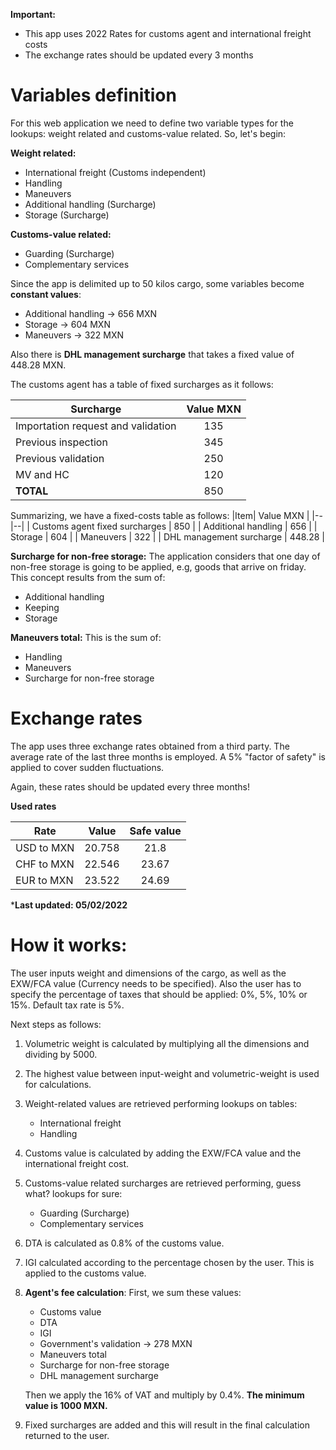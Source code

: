 **Important:**
 - This app uses 2022 Rates for customs agent and international freight costs
 - The exchange rates should be updated every 3 months

# Variables definition
For this web application we need to define two variable types for the lookups: weight related and customs-value related. So, let's begin:

 **Weight related:**
 - International freight (Customs independent)
 - Handling
 - Maneuvers
 - Additional handling (Surcharge)
 - Storage (Surcharge)
 
**Customs-value related:**
 - Guarding (Surcharge)
 - Complementary services
  
  Since the app is delimited up to 50 kilos cargo, some variables become **constant values**:
 - Additional handling -> 656 MXN
 - Storage -> 604 MXN
 - Maneuvers -> 322 MXN
 
 Also there is **DHL management surcharge**  that takes a fixed value of 448.28 MXN.

The customs agent has a table of fixed surcharges as it follows:

|Surcharge| Value MXN  |
|--|:--:|
| Importation request and validation |135 |
|Previous inspection|345|
|Previous validation|250 |
|MV and HC|120|
|**TOTAL**|850|

Summarizing, we have a fixed-costs table as follows:
|Item| Value MXN |
|--|--|
| Customs agent fixed surcharges | 850 |
| Additional handling | 656 |
| Storage  | 604 |
| Maneuvers  | 322 |
| DHL management surcharge | 448.28 |

**Surcharge for non-free storage:**
The application considers that one day of non-free storage is going to be applied, e.g, goods that arrive on friday. This concept results from the sum of:

 - Additional handling
 - Keeping
 - Storage

**Maneuvers total:**
This is the sum of:

 - Handling
 - Maneuvers
 - Surcharge for non-free storage

# Exchange rates

The app uses three exchange rates obtained from a third party. The average rate of the last three months is employed. A 5% "factor of safety" is applied to cover sudden fluctuations.

 Again, these rates should be updated every three months!

**Used rates**

| Rate | Value | Safe value |
|------|:-------:|:------------:|
| USD to MXN | 20.758  |21.8  |
| CHF to MXN | 22.546  |23.67 |
| EUR to MXN | 23.522  |24.69 |

***Last updated: 05/02/2022**


# How it works:

The user inputs weight and dimensions of the cargo, as well as the EXW/FCA value (Currency needs to be specified). Also the user has to specify the percentage of taxes that should be applied: 0%, 5%, 10% or 15%. Default tax rate is 5%.

 Next steps as follows:

 1. Volumetric weight is calculated by multiplying all the dimensions and dividing by 5000.
 
 2. The highest value between input-weight and volumetric-weight is used for calculations. 

 3. Weight-related values are retrieved performing lookups on tables:

	 - International freight
	 - Handling
	 
 4. Customs value is calculated by adding the EXW/FCA value and the international freight cost.

 5. Customs-value related surcharges are retrieved performing, guess what? lookups for sure:
	 - Guarding (Surcharge)
	 - Complementary services

 6. DTA is calculated as 0.8% of the customs value.

 7. IGI calculated according to the percentage chosen by the user. This is applied to the customs value.

 8. **Agent's fee calculation**:
 First, we sum these values:
 
	 - Customs value
	 - DTA
	 - IGI
	 - Government's validation -> 278 MXN
	 - Maneuvers total
	 - Surcharge for non-free storage
	 - DHL management surcharge

	Then we apply the 16% of VAT and multiply by 0.4%. **The minimum value is 1000 MXN.**
	
9. Fixed surcharges are added and this will result in the final calculation returned to the user.
